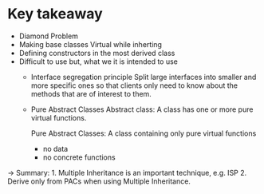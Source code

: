 # Key takeaway
* Diamond Problem
* Making base classes Virtual while inherting
* Defining constructors in the most derived class
* Difficult to use but, what we it is intended to use
    *   Interface segregation principle
        Split large interfaces into smaller and more specific ones so that clients only need to know about the methods that are of interest to them.
    *  Pure Abstract Classes
       Abstract class:  A class has one or more pure virtual functions.

       Pure Abstract Classes:
       A class containing only pure virtual functions
        - no data
        - no concrete functions

-> Summary:
    1. Multiple Inheritance is an important technique, e.g. ISP
    2. Derive only from PACs when using Multiple Inheritance.